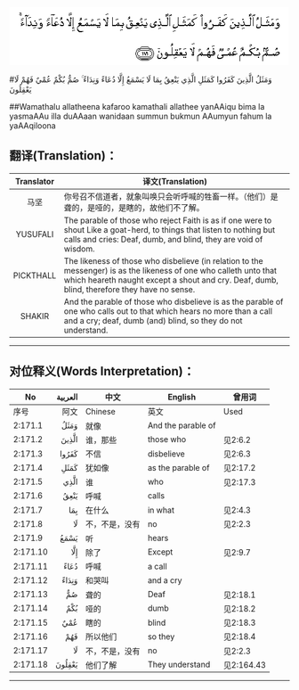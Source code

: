 ![002:171](images/002_171.gif)

#وَمَثَلُ الَّذِينَ كَفَرُوا كَمَثَلِ الَّذِي يَنْعِقُ بِمَا لَا يَسْمَعُ إِلَّا دُعَاءً وَنِدَاءً ۚ صُمٌّ بُكْمٌ عُمْيٌ فَهُمْ لَا يَعْقِلُونَ 

##Wamathalu allatheena kafaroo kamathali allathee yanAAiqu bima la yasmaAAu illa duAAaan wanidaan summun bukmun AAumyun fahum la yaAAqiloona 

## 翻译(Translation)：

| Translator | 译文(Translation)                                            |
| :--------: | ------------------------------------------------------------ |
|    马坚    | 你号召不信道者，就象叫唤只会听呼喊的牲畜一样。（他们）是聋的，是哑的，是瞎的，故他们不了解。 |
|  YUSUFALI  | The parable of those who reject Faith is as if one were to shout Like a goat-herd, to things that listen to nothing but calls and cries: Deaf, dumb, and blind, they are void of wisdom. |
| PICKTHALL  | The likeness of those who disbelieve (in relation to the messenger) is as the likeness of one who calleth unto that which heareth naught except a shout and cry. Deaf, dumb, blind, therefore they have no sense. |
|   SHAKIR   | And the parable of those who disbelieve is as the parable of one who calls out to that which hears no more than a call and a cry; deaf, dumb (and) blind, so they do not understand. |

---

## 对位释义(Words Interpretation)：

| No      | العربية | 中文    | English            | 曾用词 |
| ------- | ------: | ------- | ------------------ | ------ |
| 序号    |    阿文 | Chinese | 英文               | Used   |
| 2:171.1 |    وَمَثَلُ | 就像    | And the parable of |        |
| 2:171.2  | الَّذِينَ  | 谁，那些       | those who          | 见2:6.2    |
| 2:171.3  | كَفَرُوا  | 不信           | disbelieve | 见2:6.3    |
| 2:171.4  | كَمَثَلِ   | 犹如像         | as the parable of | 见2:17.2   |
| 2:171.5  | الَّذِي   | 谁             | who               | 见2:17.3   |
| 2:171.6  | يَنْعِقُ   | 呼喊           | calls             |            |
| 2:171.7  | بِمَا    | 在什么         | in what           | 见2:4.3    |
| 2:171.8  | لَا     | 不，不是，没有 | no                | 见2:2.3    |
| 2:171.9  | يَسْمَعُ   | 听             | hears             |            |
| 2:171.10 | إِلَّا    | 除了           | Except            | 见2:9.7    |
| 2:171.11 | دُعَاءً   | 呼喊           | a call            |            |
| 2:171.12 | وَنِدَاءً  | 和哭叫         | and a cry         |            |
| 2:171.13 | صُمٌّ     | 聋的           | Deaf              | 见2:18.1   |
| 2:171.14 | بُكْمٌ    | 哑的           | dumb              | 见2:18.2   |
| 2:171.15 | عُمْيٌ    | 瞎的           | blind             | 见2:18.3   |
| 2:171.16 | فَهُمْ    | 所以他们       | so they           | 见2:18.4   |
| 2:171.17 | لَا     | 不，不是，没有 | no                | 见2:2.3    |
| 2:171.18 | يَعْقِلُونَ | 他们了解       | They understand   | 见2:164.43 |

---

